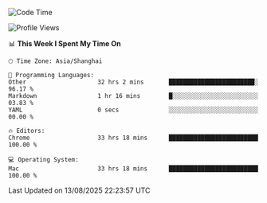 <!--START_SECTION:waka-->
![Code Time](http://img.shields.io/badge/Code%20Time-4%2C342%20hrs%2015%20mins-blue)

![Profile Views](http://img.shields.io/badge/Profile%20Views-0-blue)

📊 **This Week I Spent My Time On** 

```text
🕑︎ Time Zone: Asia/Shanghai

💬 Programming Languages: 
Other                    32 hrs 2 mins       ████████████████████████░   96.17 % 
Markdown                 1 hr 16 mins        █░░░░░░░░░░░░░░░░░░░░░░░░   03.83 % 
YAML                     0 secs              ░░░░░░░░░░░░░░░░░░░░░░░░░   00.00 % 

🔥 Editors: 
Chrome                   33 hrs 18 mins      █████████████████████████   100.00 % 

💻 Operating System: 
Mac                      33 hrs 18 mins      █████████████████████████   100.00 % 
```


 Last Updated on 13/08/2025 22:23:57 UTC
<!--END_SECTION:waka-->